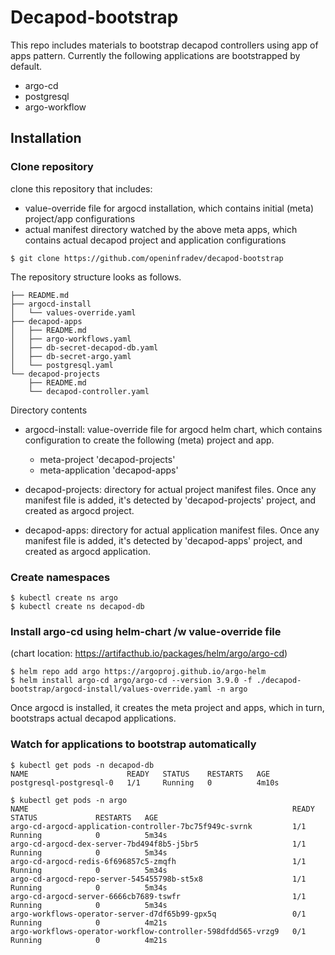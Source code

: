 # Decapod-bootstrap

This repo includes materials to bootstrap decapod controllers using app of apps pattern.
Currently the following applications are bootstrapped by default.
* argo-cd
* postgresql
* argo-workflow

## Installation

### Clone repository
clone this repository that includes:
- value-override file for argocd installation, which contains initial (meta) project/app configurations
- actual manifest directory watched by the above meta apps, which contains actual decapod project and application configurations

```
$ git clone https://github.com/openinfradev/decapod-bootstrap
```

The repository structure looks as follows.
```
├── README.md
├── argocd-install
│   └── values-override.yaml
├── decapod-apps
│   ├── README.md
│   ├── argo-workflows.yaml
│   ├── db-secret-decapod-db.yaml
│   ├── db-secret-argo.yaml
│   └── postgresql.yaml
└── decapod-projects
    ├── README.md
    └── decapod-controller.yaml
```

Directory contents
* argocd-install: value-override file for argocd helm chart, which contains configuration to create the following (meta) project and app.
  * meta-project 'decapod-projects'
  * meta-application 'decapod-apps'

* decapod-projects: directory for actual project manifest files. Once any manifest file is added, it's detected by 'decapod-projects' project, and created as argocd project.

* decapod-apps: directory for actual application manifest files. Once any manifest file is added, it's detected by 'decapod-apps' project, and created as argocd application.


### Create namespaces
```
$ kubectl create ns argo
$ kubectl create ns decapod-db
```

### Install argo-cd using helm-chart /w value-override file
(chart location: https://artifacthub.io/packages/helm/argo/argo-cd)
```
$ helm repo add argo https://argoproj.github.io/argo-helm
$ helm install argo-cd argo/argo-cd --version 3.9.0 -f ./decapod-bootstrap/argocd-install/values-override.yaml -n argo
```
Once argocd is installed, it creates the meta project and apps, which in turn, bootstraps actual decapod applications.

### Watch for applications to bootstrap automatically
```
$ kubectl get pods -n decapod-db
NAME                      READY   STATUS    RESTARTS   AGE
postgresql-postgresql-0   1/1     Running   0          4m10s

$ kubectl get pods -n argo
NAME                                                           READY   STATUS             RESTARTS   AGE
argo-cd-argocd-application-controller-7bc75f949c-svrnk         1/1     Running            0          5m34s
argo-cd-argocd-dex-server-7bd494f8b5-j5br5                     1/1     Running            0          5m34s
argo-cd-argocd-redis-6f696857c5-zmqfh                          1/1     Running            0          5m34s
argo-cd-argocd-repo-server-545455798b-st5x8                    1/1     Running            0          5m34s
argo-cd-argocd-server-6666cb7689-tswfr                         1/1     Running            0          5m34s
argo-workflows-operator-server-d7df65b99-gpx5q                 0/1     Running            0          4m21s
argo-workflows-operator-workflow-controller-598dfdd565-vrzg9   0/1     Running            0          4m21s

```
